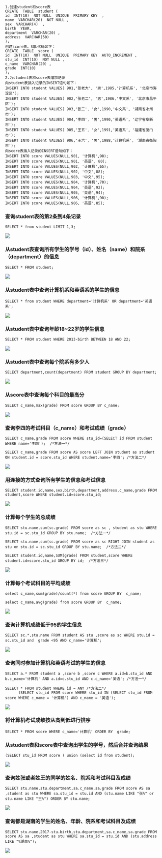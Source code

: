 ```
1.创建student和score表
CREATE  TABLE  student (
id  INT(10)  NOT NULL  UNIQUE  PRIMARY KEY  ,
name  VARCHAR(20)  NOT NULL ,
sex  VARCHAR(4)  ,
birth  YEAR,
department  VARCHAR(20) ,
address  VARCHAR(50) 
);
创建score表。SQL代码如下：
CREATE  TABLE  score (
id  INT(10)  NOT NULL  UNIQUE  PRIMARY KEY  AUTO_INCREMENT ,
stu_id  INT(10)  NOT NULL ,
c_name  VARCHAR(20) ,
grade  INT(10)
);
2.为student表和score表增加记录
向student表插入记录的INSERT语句如下：
INSERT INTO student VALUES( 901,'张老大', '男',1985,'计算机系', '北京市海淀区');
INSERT INTO student VALUES( 902,'张老二', '男',1986,'中文系', '北京市昌平区');
INSERT INTO student VALUES( 903,'张三', '女',1990,'中文系', '湖南省永州市');
INSERT INTO student VALUES( 904,'李四', '男',1990,'英语系', '辽宁省阜新市');
INSERT INTO student VALUES( 905,'王五', '女',1991,'英语系', '福建省厦门市');
INSERT INTO student VALUES( 906,'王六', '男',1988,'计算机系', '湖南省衡阳市');
向score表插入记录的INSERT语句如下：
INSERT INTO score VALUES(NULL,901, '计算机',98);
INSERT INTO score VALUES(NULL,901, '英语', 80);
INSERT INTO score VALUES(NULL,902, '计算机',65);
INSERT INTO score VALUES(NULL,902, '中文',88);
INSERT INTO score VALUES(NULL,903, '中文',95);
INSERT INTO score VALUES(NULL,904, '计算机',70);
INSERT INTO score VALUES(NULL,904, '英语',92);
INSERT INTO score VALUES(NULL,905, '英语',94);
INSERT INTO score VALUES(NULL,906, '计算机',90);
INSERT INTO score VALUES(NULL,906, '英语',85);
```

### 查询student表的第2条到4条记录
```
SELECT * from student LIMIT 1,3;
```
![](http://ociu0xfjm.bkt.clouddn.com/17-9-11/27567207.jpg)

### 从student表查询所有学生的学号（id）、姓名（name）和院系（department）的信息

```
SELECT * FROM student;
```
![](http://ociu0xfjm.bkt.clouddn.com/17-9-11/3668463.jpg)

### 从student表中查询计算机系和英语系的学生的信息
```
SELECT * from student WHERE department='计算机系' OR department='英语系';
```
![](http://ociu0xfjm.bkt.clouddn.com/17-9-11/84601008.jpg)
### 从student表中查询年龄18~22岁的学生信息
```
SELECT * FROM student WHERE 2013-birth BETWEEN 18 AND 22;
```
![](http://ociu0xfjm.bkt.clouddn.com/17-9-11/98830484.jpg)
### 从student表中查询每个院系有多少人
```
SELECT department,count(department) FROM student GROUP BY department;
```
![](http://ociu0xfjm.bkt.clouddn.com/17-9-11/69151150.jpg)
### 从score表中查询每个科目的最高分
```
SELECT c_name,max(grade) FROM score GROUP BY c_name;
```
![](http://ociu0xfjm.bkt.clouddn.com/17-9-11/44697152.jpg)
### 查询李四的考试科目（c_name）和考试成绩（grade）
```
SELECT c_name,grade FROM score WHERE stu_id=(SELECT id FROM student WHERE name='李四');  /*方法一*/
```
```
SELECT c_name,grade FROM score AS score LEFT JOIN student as student ON student.id = score.stu_id WHERE student.name='李四'; /*方法二*/
```
![](http://ociu0xfjm.bkt.clouddn.com/17-9-11/76707057.jpg)
### 用连接的方式查询所有学生的信息和考试信息
```
SELECT student.id,name,sex,birth,department,address,c_name,grade FROM student,score WHERE student.id=score.stu_id;
```
![](http://ociu0xfjm.bkt.clouddn.com/17-9-11/54092055.jpg)
### 计算每个学生的总成绩
```
SELECT stu.name,sum(sc.grade) FROM score as sc , student as stu WHERE stu.id = sc.stu_id GROUP BY stu.name;  /*方法一*/
```
```
SELECT stu.name,sum(sc.grade) FROM score as sc RIGHT JOIN student as stu on stu.id = sc.stu_id GROUP BY stu.name;  /*方法二*/
```
```
SELECT student.id,name,SUM(grade) FROM student,score WHERE student.id=score.stu_id GROUP BY id;  /*方法三*/
```
![](http://ociu0xfjm.bkt.clouddn.com/17-9-11/37873658.jpg)
### 计算每个考试科目的平均成绩
```
select c_name,sum(grade)/count(*) from score GROUP BY  c_name;
```
```
select c_name,avg(grade) from score GROUP BY  c_name;
```
![](http://ociu0xfjm.bkt.clouddn.com/17-9-11/22049199.jpg)
### 查询计算机成绩低于95的学生信息
```
SELECT sc.*,stu.name FROM student AS stu ,score as sc WHERE stu.id = sc.stu_id and  grade <95 AND c_name='计算机';
```
![](http://ociu0xfjm.bkt.clouddn.com/17-9-11/24281940.jpg)
### 查询同时参加计算机和英语考试的学生的信息
```
SELECT a.* FROM student a ,score b ,score c WHERE a.id=b.stu_id AND b.c_name='计算机' AND a.id=c.stu_id AND c.c_name='英语'; /*方法一*/
```
```
SELECT * FROM student WHERE id = ANY /*方法二*/
      (SELECT stu_id FROM score WHERE stu_id IN (SELECT stu_id FROM score WHERE c_name = '计算机') AND c_name = '英语');
```
![](http://ociu0xfjm.bkt.clouddn.com/17-9-11/19602936.jpg)
### 将计算机考试成绩按从高到低进行排序
```
SELECT * FROM score WHERE c_name='计算机' ORDER BY  grade;
```

### 从student表和score表中查询出学生的学号，然后合并查询结果
```
(SELECT stu_id FROM score ) union (select id from student);
```
![](http://ociu0xfjm.bkt.clouddn.com/17-9-11/53079145.jpg)
### 查询姓张或者姓王的同学的姓名、院系和考试科目及成绩
```
SELECT stu.name,stu.department,sa.c_name,sa.grade FROM score AS sa ,student as stu WHERE sa.stu_id = stu.id AND (stu.name LIKE "张%" or stu.name LIKE "王%") ORDER BY stu.name;
```
![](http://ociu0xfjm.bkt.clouddn.com/17-9-11/97857619.jpg)

### 查询都是湖南的学生的姓名、年龄、院系和考试科目及成绩
```
SELECT stu.name,2017-stu.birth,stu.department,sa.c_name,sa.grade FROM score AS sa ,student as stu WHERE sa.stu_id = stu.id AND (stu.address LIKE "%湖南%");
```
![](http://ociu0xfjm.bkt.clouddn.com/17-9-11/15070468.jpg)


